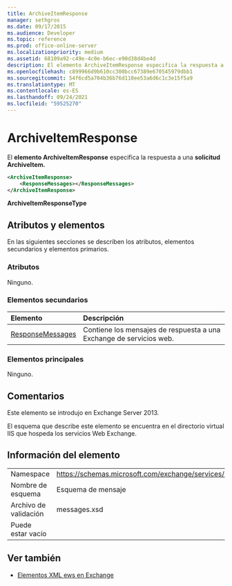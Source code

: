 ```yaml
---
title: ArchiveItemResponse
manager: sethgros
ms.date: 09/17/2015
ms.audience: Developer
ms.topic: reference
ms.prod: office-online-server
ms.localizationpriority: medium
ms.assetid: 68109a92-c49e-4c0e-b6ec-e90d38d4be4d
description: El elemento ArchiveItemResponse especifica la respuesta a una solicitud ArchiveItem.
ms.openlocfilehash: c899966d9b610cc300bcc67389e670545979dbb1
ms.sourcegitcommit: 54f6cd5a704b36b76d110ee53a6d6c1c3e15f5a9
ms.translationtype: MT
ms.contentlocale: es-ES
ms.lasthandoff: 09/24/2021
ms.locfileid: "59525270"
---
```

# <a name="archiveitemresponse"></a>ArchiveItemResponse

El **elemento ArchiveItemResponse** especifica la respuesta a una **solicitud ArchiveItem.** 
  
```XML
<ArchiveItemResponse>
    <ResponseMessages></ResponseMessages>
</ArchiveItemResponse>
```

 **ArchiveItemResponseType**
## <a name="attributes-and-elements"></a>Atributos y elementos

En las siguientes secciones se describen los atributos, elementos secundarios y elementos primarios.
  
### <a name="attributes"></a>Atributos

Ninguno.
  
### <a name="child-elements"></a>Elementos secundarios

|**Elemento**|**Descripción**|
|:-----|:-----|
|[ResponseMessages](responsemessages.md) <br/> |Contiene los mensajes de respuesta a una Exchange de servicios web.  <br/> |
   
### <a name="parent-elements"></a>Elementos principales

Ninguno.
  
## <a name="remarks"></a>Comentarios

Este elemento se introdujo en Exchange Server 2013.
  
El esquema que describe este elemento se encuentra en el directorio virtual IIS que hospeda los servicios Web Exchange.
  
## <a name="element-information"></a>Información del elemento

|||
|:-----|:-----|
|Namespace  <br/> |https://schemas.microsoft.com/exchange/services/2006/messages  <br/> |
|Nombre de esquema  <br/> |Esquema de mensaje  <br/> |
|Archivo de validación  <br/> |messages.xsd  <br/> |
|Puede estar vacío  <br/> ||
   
## <a name="see-also"></a>Ver también

- [Elementos XML ews en Exchange](ews-xml-elements-in-exchange.md)

